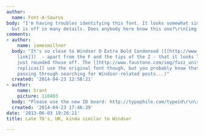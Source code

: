 ```yaml
---
author:
  name: Font-A-Saurus
body: "I'm having troubles identifying this font. It looks somewhat similar to Windsor,
  but is off in many details. Does anybody here know this one?\r\n[img:sites/default/files/old-images/e601dfb28ad912743c218ad95e106b56_6275.89919.png]"
comments:
- author:
    name: jamesmillner
  body: "It's so close to Windsor D Extra Bold Condensed ([[http://www.myfonts.com/fonts/urw/windsor/d-extra-bold-condensed/specs.html|myfonts
    link]])  - apart from the F and the tips of the Z - that it looks like someone
    just rounded those off. The [[http://www.faustone.com/img/fuzz_unit_intro.jpg|new
    replicas]] use the original font though, but you probably know that... :)\r\n\r\n(Just
    passing through searching for Windsor-related posts...)"
  created: '2014-04-23 12:58:21'
- author:
    name: hrant
    picture: 110403
  body: "Please use the new ID board: http://typophile.com/typeid\r\n\r\nhhp\r\n"
  created: '2014-04-23 17:46:39'
date: '2013-06-03 19:26:11'
title: Late 70's, UK, kinda similar to Windsor

---
```

